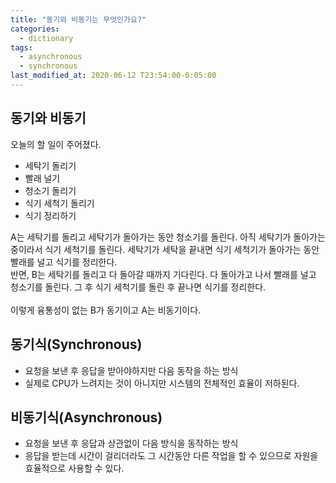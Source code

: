 ```yaml
---
title: "동기와 비동기는 무엇인가요?"
categories:
  - dictionary
tags:
  - asynchronous
  - synchronous
last_modified_at: 2020-06-12 T23:54:00-0:05:00
---
```


## 동기와 비동기

오늘의 할 일이 주어졌다.

- 세탁기 돌리기
- 빨래 널기
- 청소기 돌리기
- 식기 세척기 돌리기
- 식기 정리하기

A는 세탁기를 돌리고 세탁기가 돌아가는 동안 청소기를 돌린다. 아직 세탁기가 돌아가는 중이라서 식기 세척기를 돌린다. 세탁기가 세탁을 끝내면 식기 세척기가 돌아가는 동안 빨래를 널고 식기를 정리한다.<br/>
반면, B는 세탁기를 돌리고 다 돌아갈 때까지 기다린다. 다 돌아가고 나서 빨래를 널고 청소기를 돌린다. 그 후 식기 세척기를 돌린 후 끝나면 식기를 정리한다.<br/>
<br/>
이렇게 융통성이 없는 B가 동기이고 A는 비동기이다.<br/>

## 동기식(Synchronous)

- 요청을 보낸 후 응답을 받아야하지만 다음 동작을 하는 방식
- 실제로 CPU가 느려지는 것이 아니지만 시스템의 전체적인 효율이 저하된다.

## 비동기식(Asynchronous)

- 요청을 보낸 후 응답과 상관없이 다음 방식을 동작하는 방식
- 응답을 받는데 시간이 걸리더라도 그 시간동안 다른 작업을 할 수 있으므로 자원을 효율적으로 사용할 수 있다.
